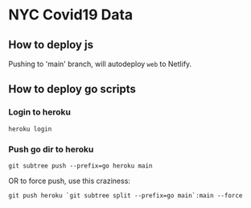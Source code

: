 # NYC Covid19 Data


## How to deploy js

Pushing to 'main' branch, will autodeploy `web` to Netlify.


## How to deploy go scripts

### Login to heroku
```
heroku login
```

### Push go dir to heroku

```
git subtree push --prefix=go heroku main
```

OR to force push, use this craziness:

```
git push heroku `git subtree split --prefix=go main`:main --force
```
